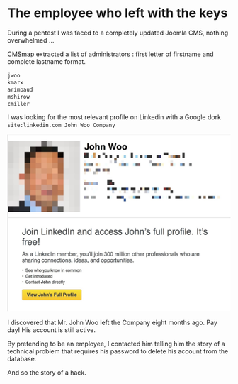 # The employee who left with the keys

During a pentest I was faced to a completely updated Joomla CMS, nothing overwhelmed ...

[CMSmap](https://github.com/Dionach/CMSmap.git) extracted a list of administrators : first letter of firstname and complete lastname format.
```
jwoo
kmarx
arimbaud
mshirow
cmiller
```

I was looking for the most relevant profile on Linkedin with a Google dork
`site:linkedin.com John Woo Company`

![jwoo](./img/jwoo.jpg)

I discovered that Mr. John Woo left the Company eight months ago. Pay day! His account is still active.

By pretending to be an employee, I contacted him telling him the story of a technical problem that requires his password to delete his account from the database.

And so the story of a hack.
